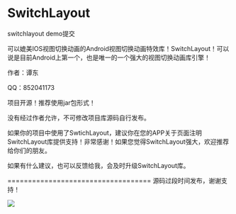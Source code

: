 SwitchLayout
============

switchlayout demo提交


可以媲美IOS视图切换动画的Android视图切换动画特效库！SwitchLayout！可以说是目前Android上第一个，也是唯一的一个强大的视图切换动画库引擎！

 

作者：谭东

QQ：852041173

项目开源！推荐使用jar包形式！

没有经过作者允许，不可修改项目库源码自行发布。

如果你的项目中使用了SwtichLayout，建议你在您的APP关于页面注明SwitchLayout库提供支持！非常感谢！如果您觉得SwitchLayout强大，欢迎推荐给你们的朋友。

如果有什么建议，也可以反馈给我，会及时升级SwitchLayout库。

===================================
源码过段时间发布，谢谢支持！

![](http://img.blog.csdn.net/20141229011852906?watermark/2/text/aHR0cDovL2Jsb2cuY3Nkbi5uZXQvamF5MTAwNTAw/font/5a6L5L2T/fontsize/400/fill/I0JBQkFCMA==/dissolve/70/gravity/SouthEast)  
